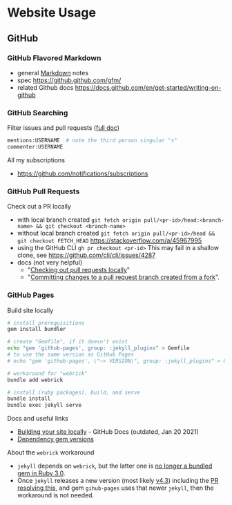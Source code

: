 # Website Usage

## GitHub

### GitHub Flavored Markdown

- general [Markdown](./computer-science#markdown) notes
- spec https://github.github.com/gfm/
- related Github docs https://docs.github.com/en/get-started/writing-on-github

### GitHub Searching

Filter issues and pull requests ([full doc][github search issues])

```bash
mentions:USERNAME  # note the third person singular "s"
commenter:USERNAME
```

[github search issues]: https://docs.github.com/en/search-github/searching-on-github/searching-issues-and-pull-requests

All my subscriptions
- https://github.com/notifications/subscriptions

### GitHub Pull Requests

Check out a PR locally
- with local branch created
  `git fetch origin pull/<pr-id>/head:<branch-name> && git checkout <branch-name>`
- without local branch created
  `git fetch origin pull/<pr-id>/head && git checkout FETCH_HEAD`
  https://stackoverflow.com/a/45967995
- using the GitHub CLI
  `gh pr checkout <pr-id>`
  This may fail in a shallow clone, see https://github.com/cli/cli/issues/4287
- docs (not very helpful)
  - "[Checking out pull requests locally][checkout-pr-branch]"
  - "[Committing changes to a pull request branch created from a fork][commit-to-pr-branch]".

[checkout-pr-branch]: https://docs.github.com/en/pull-requests/collaborating-with-pull-requests/reviewing-changes-in-pull-requests/checking-out-pull-requests-locally
[commit-to-pr-branch]: https://docs.github.com/en/pull-requests/collaborating-with-pull-requests/proposing-changes-to-your-work-with-pull-requests/committing-changes-to-a-pull-request-branch-created-from-a-fork

### GitHub Pages

Build site locally
```bash
# install prerequisitions
gem install bundler

# create "Gemfile", if it doesn't exist
echo "gem 'github-pages', group: :jekyll_plugins" > Gemfile
# to use the same version as GitHub Pages
# echo "gem 'github-pages', \"~> VERSION\", group: :jekyll_plugins" > Gemfile

# workaround for "webrick"
bundle add webrick

# install (ruby packages), build, and serve
bundle install
bundle exec jekyll serve
```

Docs and useful links
 - [Building your site locally](https://docs.github.com/en/github/working-with-github-pages/testing-your-github-pages-site-locally-with-jekyll#building-your-site-locally) - GitHub Docs (outdated, Jan 20 2021)
 - [Dependency gem versions](https://pages.github.com/versions/)

About the `webrick` workaround
 - `jekyll` depends on `webrick`, but the latter one is [no longer a bundled gem in Ruby 3.0](https://www.ruby-lang.org/en/news/2020/12/25/ruby-3-0-0-released/).
 - Once `jekyll` releases a new version (most likely [v4.3](https://github.com/jekyll/jekyll/milestone/72?closed=1)) including the [PR resolving this](https://github.com/jekyll/jekyll/pull/8524), and gem `gihub-pages` uses that newer `jekyll`, then the workaround is not needed.


